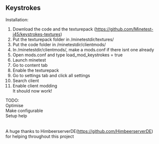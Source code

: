 ## Keystrokes

Installation:<br>
1. Download the code and the texturepack (https://github.com/Minetest-j45/keystrokes-textures)<br>
2. Put the texturepack folder in /minetestdir/textures/<br>
3. Put the code folder in /minetestdir/clientmods/<br>
4. In /minetestdir/clientmods/, make a mods.conf if there isnt one already<br>
5. Open mods.conf and type load_mod_keystrokes = true<br>
6. Launch minetest<br>
7. Go to content tab<br>
8. Enable the texturepack<br>
9. Go to settings tab and click all settings<br>
10. Search client<br>
11. Enable client modding<br>
It should now work!

TODO:<br>
Optimise<br>
Make configurable<br>
Setup help<br>
<br>
<br>
A huge thanks to HimbeerserverDE(https://github.com/HimbeerserverDE) for helping throughout this project
